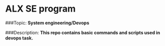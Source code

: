 # ALX SE program

###Topic: 
	**System engineering/Devops**

###Description:
	**This repo contains basic commands and scripts
	used in devops task.**

 
